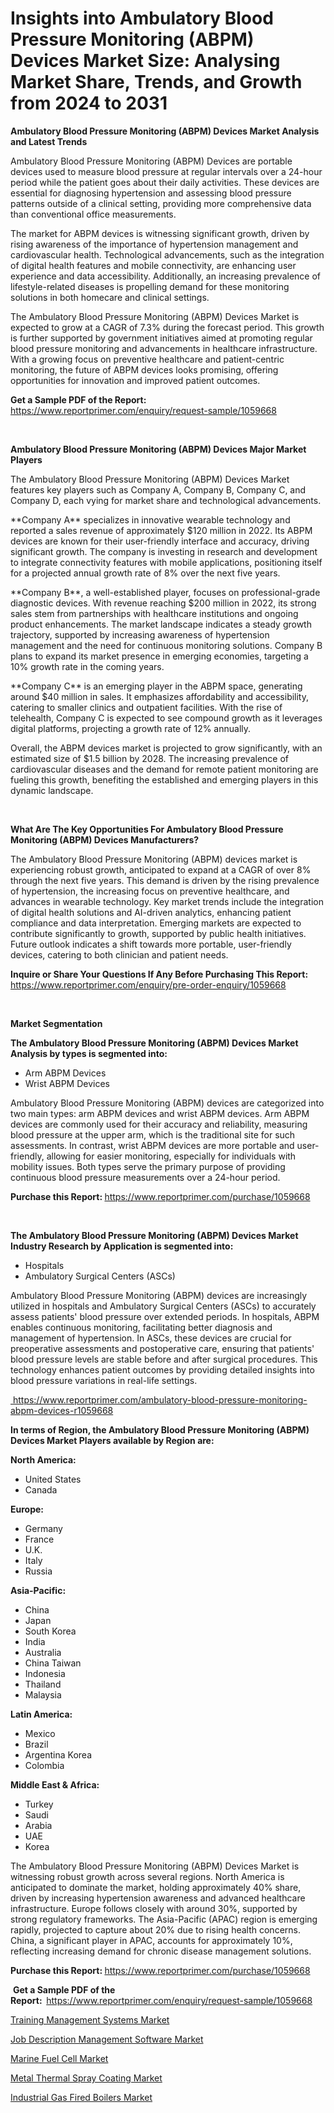 <p><h1>Insights into Ambulatory Blood Pressure Monitoring (ABPM) Devices Market Size: Analysing Market Share, Trends, and Growth from 2024 to 2031</h1></p><p><strong>Ambulatory Blood Pressure Monitoring (ABPM) Devices Market Analysis and Latest Trends</strong></p>
<p><p>Ambulatory Blood Pressure Monitoring (ABPM) Devices are portable devices used to measure blood pressure at regular intervals over a 24-hour period while the patient goes about their daily activities. These devices are essential for diagnosing hypertension and assessing blood pressure patterns outside of a clinical setting, providing more comprehensive data than conventional office measurements.</p><p>The market for ABPM devices is witnessing significant growth, driven by rising awareness of the importance of hypertension management and cardiovascular health. Technological advancements, such as the integration of digital health features and mobile connectivity, are enhancing user experience and data accessibility. Additionally, an increasing prevalence of lifestyle-related diseases is propelling demand for these monitoring solutions in both homecare and clinical settings.</p><p>The Ambulatory Blood Pressure Monitoring (ABPM) Devices Market is expected to grow at a CAGR of 7.3% during the forecast period. This growth is further supported by government initiatives aimed at promoting regular blood pressure monitoring and advancements in healthcare infrastructure. With a growing focus on preventive healthcare and patient-centric monitoring, the future of ABPM devices looks promising, offering opportunities for innovation and improved patient outcomes.</p></p>
<p><strong>Get a Sample PDF of the Report:&nbsp;</strong> <a href="https://www.reportprimer.com/enquiry/request-sample/1059668">https://www.reportprimer.com/enquiry/request-sample/1059668</a></p>
<p>&nbsp;</p>
<p><strong>Ambulatory Blood Pressure Monitoring (ABPM) Devices Major Market Players</strong></p>
<p><p>The Ambulatory Blood Pressure Monitoring (ABPM) Devices Market features key players such as Company A, Company B, Company C, and Company D, each vying for market share and technological advancements. </p><p>**Company A** specializes in innovative wearable technology and reported a sales revenue of approximately $120 million in 2022. Its ABPM devices are known for their user-friendly interface and accuracy, driving significant growth. The company is investing in research and development to integrate connectivity features with mobile applications, positioning itself for a projected annual growth rate of 8% over the next five years.</p><p>**Company B**, a well-established player, focuses on professional-grade diagnostic devices. With revenue reaching $200 million in 2022, its strong sales stem from partnerships with healthcare institutions and ongoing product enhancements. The market landscape indicates a steady growth trajectory, supported by increasing awareness of hypertension management and the need for continuous monitoring solutions. Company B plans to expand its market presence in emerging economies, targeting a 10% growth rate in the coming years.</p><p>**Company C** is an emerging player in the ABPM space, generating around $40 million in sales. It emphasizes affordability and accessibility, catering to smaller clinics and outpatient facilities. With the rise of telehealth, Company C is expected to see compound growth as it leverages digital platforms, projecting a growth rate of 12% annually.</p><p>Overall, the ABPM devices market is projected to grow significantly, with an estimated size of $1.5 billion by 2028. The increasing prevalence of cardiovascular diseases and the demand for remote patient monitoring are fueling this growth, benefiting the established and emerging players in this dynamic landscape.</p></p>
<p>&nbsp;</p>
<p><strong>What Are The Key Opportunities For Ambulatory Blood Pressure Monitoring (ABPM) Devices Manufacturers?</strong></p>
<p><p>The Ambulatory Blood Pressure Monitoring (ABPM) devices market is experiencing robust growth, anticipated to expand at a CAGR of over 8% through the next five years. This demand is driven by the rising prevalence of hypertension, the increasing focus on preventive healthcare, and advances in wearable technology. Key market trends include the integration of digital health solutions and AI-driven analytics, enhancing patient compliance and data interpretation. Emerging markets are expected to contribute significantly to growth, supported by public health initiatives. Future outlook indicates a shift towards more portable, user-friendly devices, catering to both clinician and patient needs.</p></p>
<p><strong>Inquire or Share Your Questions If Any Before Purchasing This Report:</strong> <a href="https://www.reportprimer.com/enquiry/pre-order-enquiry/1059668">https://www.reportprimer.com/enquiry/pre-order-enquiry/1059668</a></p>
<p>&nbsp;</p>
<p><strong>Market Segmentation</strong></p>
<p><strong>The Ambulatory Blood Pressure Monitoring (ABPM) Devices Market Analysis by types is segmented into:</strong></p>
<p><ul><li>Arm ABPM Devices</li><li>Wrist ABPM Devices</li></ul></p>
<p><p>Ambulatory Blood Pressure Monitoring (ABPM) devices are categorized into two main types: arm ABPM devices and wrist ABPM devices. Arm ABPM devices are commonly used for their accuracy and reliability, measuring blood pressure at the upper arm, which is the traditional site for such assessments. In contrast, wrist ABPM devices are more portable and user-friendly, allowing for easier monitoring, especially for individuals with mobility issues. Both types serve the primary purpose of providing continuous blood pressure measurements over a 24-hour period.</p></p>
<p><strong>Purchase this Report:&nbsp;</strong><a href="https://www.reportprimer.com/purchase/1059668">https://www.reportprimer.com/purchase/1059668</a></p>
<p>&nbsp;</p>
<p><strong>The Ambulatory Blood Pressure Monitoring (ABPM) Devices Market Industry Research by Application is segmented into:</strong></p>
<p><ul><li>Hospitals</li><li>Ambulatory Surgical Centers (ASCs)</li></ul></p>
<p><p>Ambulatory Blood Pressure Monitoring (ABPM) devices are increasingly utilized in hospitals and Ambulatory Surgical Centers (ASCs) to accurately assess patients' blood pressure over extended periods. In hospitals, ABPM enables continuous monitoring, facilitating better diagnosis and management of hypertension. In ASCs, these devices are crucial for preoperative assessments and postoperative care, ensuring that patients' blood pressure levels are stable before and after surgical procedures. This technology enhances patient outcomes by providing detailed insights into blood pressure variations in real-life settings.</p></p>
<p><a href="https://www.reportprimer.com/ambulatory-blood-pressure-monitoring-abpm-devices-r1059668">&nbsp;https://www.reportprimer.com/ambulatory-blood-pressure-monitoring-abpm-devices-r1059668</a></p>
<p><strong>In terms of Region, the Ambulatory Blood Pressure Monitoring (ABPM) Devices Market Players available by Region are:</strong></p>
<p>
    <p> <strong> North America: </strong>
        <ul>
            <li>United States</li>
            <li>Canada</li>
        </ul>
        </p> 
    <p> <strong> Europe: </strong>
        <ul>
            <li>Germany</li>
            <li>France</li>
            <li>U.K.</li>
            <li>Italy</li>
            <li>Russia</li>
        </ul>
        </p> 
    <p> <strong> Asia-Pacific: </strong>
        <ul>
            <li>China</li>
            <li>Japan</li>
            <li>South Korea</li>
            <li>India</li>
            <li>Australia</li>
            <li>China Taiwan</li>
            <li>Indonesia</li>
            <li>Thailand</li>
            <li>Malaysia</li>
        </ul>
        </p> 
    <p> <strong> Latin America: </strong>
        <ul>
            <li>Mexico</li>
            <li>Brazil</li>
            <li>Argentina Korea</li>
            <li>Colombia</li>
        </ul>
        </p> 
    <p> <strong> Middle East & Africa: </strong>
        <ul>
            <li>Turkey</li>
            <li>Saudi</li>
            <li>Arabia</li>
            <li>UAE</li>
            <li>Korea</li>
        </ul>
    </p>
    </p>
<p><p>The Ambulatory Blood Pressure Monitoring (ABPM) Devices Market is witnessing robust growth across several regions. North America is anticipated to dominate the market, holding approximately 40% share, driven by increasing hypertension awareness and advanced healthcare infrastructure. Europe follows closely with around 30%, supported by strong regulatory frameworks. The Asia-Pacific (APAC) region is emerging rapidly, projected to capture about 20% due to rising health concerns. China, a significant player in APAC, accounts for approximately 10%, reflecting increasing demand for chronic disease management solutions.</p></p>
<p><strong>Purchase this Report: </strong><a href="https://www.reportprimer.com/purchase/1059668">https://www.reportprimer.com/purchase/1059668</a></p>
<p>&nbsp;<strong>Get a Sample PDF of the Report:&nbsp;&nbsp;</strong><a href="https://www.reportprimer.com/enquiry/request-sample/1059668">https://www.reportprimer.com/enquiry/request-sample/1059668</a></p>
<p><strong></strong></p>
<p><p><a href="https://www.linkedin.com/pulse/training-management-systems-market-revolution-2024-2031-trends-npk2c">Training Management Systems Market</a></p><p><a href="https://www.linkedin.com/pulse/charting-future-comprehensive-analysis-global-job-description-891yc?trackingId=gwAjmxlxTI27C2em6p%2FnHQ%3D%3D">Job Description Management Software Market</a></p><p><a href="https://issuu.com/reportprime-2/docs/marine-fuel-cell-market-size-2030.p_dbbd34a88db65a">Marine Fuel Cell Market</a></p><p><a href="https://medium.com/@anabellewintheiser/what-are-the-growth-drivers-in-metal-thermal-spray-coating-market-d9865cc4a54b">Metal Thermal Spray Coating Market</a></p><p><a href="https://issuu.com/reportprime-2/docs/industrial-gas-fired-boilers-market_25c189f3fc2eb6">Industrial Gas Fired Boilers Market</a></p></p>